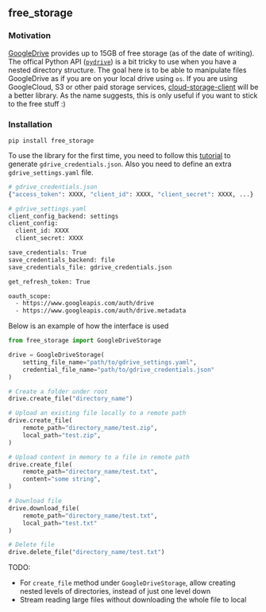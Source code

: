 ## free_storage 

### Motivation
[GoogleDrive](https://www.google.com/drive/) provides up to 15GB of free storage (as of the date of writing). The offical Python API ([`pydrive`](https://pythonhosted.org/PyDrive/index.html)) is a bit tricky to use when you have a nested directory structure. The goal here is to be able to manipulate files GoogleDrive as if you are on your local drive using `os`. If you are using GoogleCloud, S3 or other paid storage services, [cloud-storage-client](https://pypi.org/project/cloud-storage-client/) will be a better library. As the name suggests, this is only useful if you want to stick to the free stuff :) 

### Installation

`pip install free_storage`

To use the library for the first time, you need to follow this [tutorial](https://pythonhosted.org/PyDrive/quickstart.html) to generate `gdrive_credentials.json`. Also you need to define an extra `gdrive_settings.yaml` file.

```bash
# gdrive_credentials.json
{"access_token": XXXX, "client_id": XXXX, "client_secret": XXXX, ...}
```

```bash
# gdrive_settings.yaml
client_config_backend: settings
client_config:
  client_id: XXXX
  client_secret: XXXX

save_credentials: True
save_credentials_backend: file
save_credentials_file: gdrive_credentials.json

get_refresh_token: True

oauth_scope:
  - https://www.googleapis.com/auth/drive
  - https://www.googleapis.com/auth/drive.metadata
```

Below is an example of how the interface is used
```python
from free_storage import GoogleDriveStorage

drive = GoogleDriveStorage(
    setting_file_name="path/to/gdrive_settings.yaml",
    credential_file_name="path/to/gdrive_credentials.json"
)

# Create a folder under root
drive.create_file("directory_name")

# Upload an existing file locally to a remote path
drive.create_file(
    remote_path="directory_name/test.zip",
    local_path="test.zip",
)

# Upload content in memory to a file in remote path
drive.create_file(
    remote_path="directory_name/test.txt",
    content="some string",
)

# Download file
drive.download_file(
    remote_path="directory_name/test.txt",
    local_path="test.txt"
)

# Delete file
drive.delete_file("directory_name/test.txt")
```

TODO:
- For `create_file` method under `GoogleDriveStorage`, allow creating nested levels of directories, instead of just one level down 
- Stream reading large files without downloading the whole file to local
